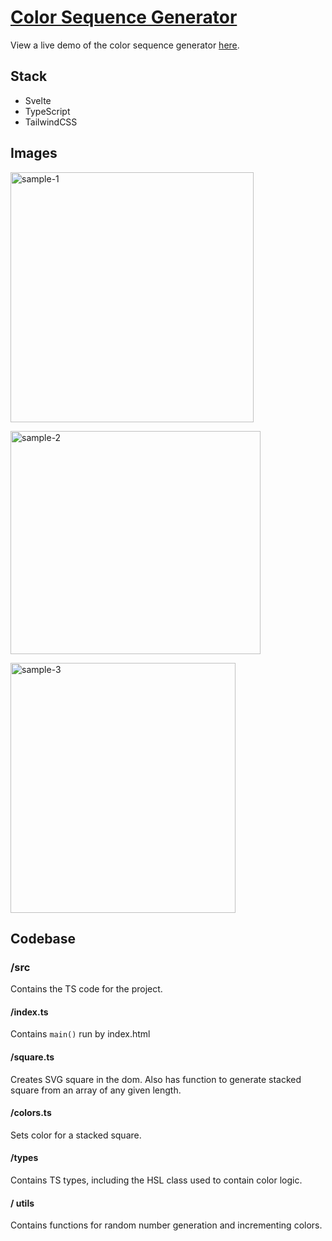 # [Color Sequence Generator](https://practical-sinoussi-967ca9.netlify.app)

View a live demo of the color sequence generator [here](https://practical-sinoussi-967ca9.netlify.app).

## Stack

- Svelte
- TypeScript
- TailwindCSS

## Images

<a data-flickr-embed="true" href="https://www.flickr.com/photos/194941749@N07/51860925503/in/dateposted-public/" title="sample-1"><img src="https://live.staticflickr.com/65535/51860925503_5e3e0721c2_w.jpg" width="389" height="400" alt="sample-1"></a>

<a data-flickr-embed="true" href="https://www.flickr.com/photos/194941749@N07/51860925388/in/dateposted-public/" title="sample-2"><img src="https://live.staticflickr.com/65535/51860925388_1e03e1a8d2_w.jpg" width="400" height="357" alt="sample-2"></a>

<a data-flickr-embed="true" href="https://www.flickr.com/photos/194941749@N07/51860925398/in/dateposted-public/" title="sample-3"><img src="https://live.staticflickr.com/65535/51860925398_aee2645c67_w.jpg" width="360" height="400" alt="sample-3"></a>

## Codebase

### /src

Contains the TS code for the project.

#### /index.ts

Contains `main()` run by index.html

#### /square.ts

Creates SVG square in the dom. Also has function to generate stacked square from an array of any given length.

#### /colors.ts

Sets color for a stacked square.

#### /types

Contains TS types, including the HSL class used to contain color logic.

#### / utils

Contains functions for random number generation and incrementing colors.

